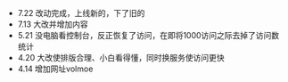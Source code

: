 - 7.22 改动完成，上线新的，下了旧的
- 7.13 大改并增加内容
- 5.21 没电脑看控制台，反正恢复了访问，在即将1000访问之际去掉了访问数统计
- 4.20 大改使排版合理、小白看得懂，同时换服务使访问更快 
- 4.14 增加网址volmoe
